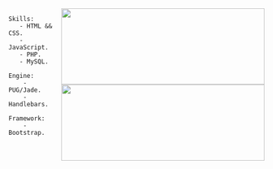 <img align="right" src="https://github-readme-stats.vercel.app/api?username=alexsandersilv&show_icons=true&count_private=truehide=contribs,prs" width="400" height="150" />

<img align="right" src="https://github-readme-stats.vercel.app/api/top-langs/?username=alexsandersilv&layout=compact" width="400" height="150" />

```
Skills:
   - HTML && CSS.
   - JavaScript.
   - PHP.
   - MySQL.
```

```
Engine:
    - PUG/Jade.
    - Handlebars.
```

```
Framework:
    - Bootstrap.
````
